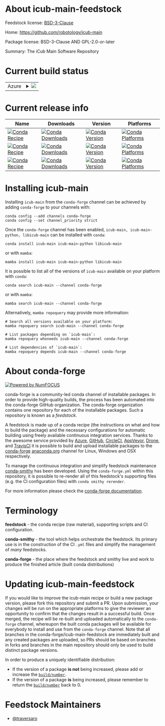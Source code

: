 About icub-main-feedstock
=========================

Feedstock license: [BSD-3-Clause](https://github.com/conda-forge/icub-main-feedstock/blob/main/LICENSE.txt)

Home: https://github.com/robotology/icub-main

Package license: BSD-3-Clause AND GPL-2.0-or-later

Summary: The iCub Main Software Repository

Current build status
====================


<table>
    
  <tr>
    <td>Azure</td>
    <td>
      <details>
        <summary>
          <a href="https://dev.azure.com/conda-forge/feedstock-builds/_build/latest?definitionId=23501&branchName=main">
            <img src="https://dev.azure.com/conda-forge/feedstock-builds/_apis/build/status/icub-main-feedstock?branchName=main">
          </a>
        </summary>
        <table>
          <thead><tr><th>Variant</th><th>Status</th></tr></thead>
          <tbody><tr>
              <td>linux_64</td>
              <td>
                <a href="https://dev.azure.com/conda-forge/feedstock-builds/_build/latest?definitionId=23501&branchName=main">
                  <img src="https://dev.azure.com/conda-forge/feedstock-builds/_apis/build/status/icub-main-feedstock?branchName=main&jobName=linux&configuration=linux%20linux_64_" alt="variant">
                </a>
              </td>
            </tr><tr>
              <td>linux_aarch64</td>
              <td>
                <a href="https://dev.azure.com/conda-forge/feedstock-builds/_build/latest?definitionId=23501&branchName=main">
                  <img src="https://dev.azure.com/conda-forge/feedstock-builds/_apis/build/status/icub-main-feedstock?branchName=main&jobName=linux&configuration=linux%20linux_aarch64_" alt="variant">
                </a>
              </td>
            </tr><tr>
              <td>linux_ppc64le</td>
              <td>
                <a href="https://dev.azure.com/conda-forge/feedstock-builds/_build/latest?definitionId=23501&branchName=main">
                  <img src="https://dev.azure.com/conda-forge/feedstock-builds/_apis/build/status/icub-main-feedstock?branchName=main&jobName=linux&configuration=linux%20linux_ppc64le_" alt="variant">
                </a>
              </td>
            </tr><tr>
              <td>osx_64</td>
              <td>
                <a href="https://dev.azure.com/conda-forge/feedstock-builds/_build/latest?definitionId=23501&branchName=main">
                  <img src="https://dev.azure.com/conda-forge/feedstock-builds/_apis/build/status/icub-main-feedstock?branchName=main&jobName=osx&configuration=osx%20osx_64_" alt="variant">
                </a>
              </td>
            </tr><tr>
              <td>osx_arm64</td>
              <td>
                <a href="https://dev.azure.com/conda-forge/feedstock-builds/_build/latest?definitionId=23501&branchName=main">
                  <img src="https://dev.azure.com/conda-forge/feedstock-builds/_apis/build/status/icub-main-feedstock?branchName=main&jobName=osx&configuration=osx%20osx_arm64_" alt="variant">
                </a>
              </td>
            </tr><tr>
              <td>win_64</td>
              <td>
                <a href="https://dev.azure.com/conda-forge/feedstock-builds/_build/latest?definitionId=23501&branchName=main">
                  <img src="https://dev.azure.com/conda-forge/feedstock-builds/_apis/build/status/icub-main-feedstock?branchName=main&jobName=win&configuration=win%20win_64_" alt="variant">
                </a>
              </td>
            </tr>
          </tbody>
        </table>
      </details>
    </td>
  </tr>
</table>

Current release info
====================

| Name | Downloads | Version | Platforms |
| --- | --- | --- | --- |
| [![Conda Recipe](https://img.shields.io/badge/recipe-icub--main-green.svg)](https://anaconda.org/conda-forge/icub-main) | [![Conda Downloads](https://img.shields.io/conda/dn/conda-forge/icub-main.svg)](https://anaconda.org/conda-forge/icub-main) | [![Conda Version](https://img.shields.io/conda/vn/conda-forge/icub-main.svg)](https://anaconda.org/conda-forge/icub-main) | [![Conda Platforms](https://img.shields.io/conda/pn/conda-forge/icub-main.svg)](https://anaconda.org/conda-forge/icub-main) |
| [![Conda Recipe](https://img.shields.io/badge/recipe-icub--main--python-green.svg)](https://anaconda.org/conda-forge/icub-main-python) | [![Conda Downloads](https://img.shields.io/conda/dn/conda-forge/icub-main-python.svg)](https://anaconda.org/conda-forge/icub-main-python) | [![Conda Version](https://img.shields.io/conda/vn/conda-forge/icub-main-python.svg)](https://anaconda.org/conda-forge/icub-main-python) | [![Conda Platforms](https://img.shields.io/conda/pn/conda-forge/icub-main-python.svg)](https://anaconda.org/conda-forge/icub-main-python) |
| [![Conda Recipe](https://img.shields.io/badge/recipe-libicub--main-green.svg)](https://anaconda.org/conda-forge/libicub-main) | [![Conda Downloads](https://img.shields.io/conda/dn/conda-forge/libicub-main.svg)](https://anaconda.org/conda-forge/libicub-main) | [![Conda Version](https://img.shields.io/conda/vn/conda-forge/libicub-main.svg)](https://anaconda.org/conda-forge/libicub-main) | [![Conda Platforms](https://img.shields.io/conda/pn/conda-forge/libicub-main.svg)](https://anaconda.org/conda-forge/libicub-main) |

Installing icub-main
====================

Installing `icub-main` from the `conda-forge` channel can be achieved by adding `conda-forge` to your channels with:

```
conda config --add channels conda-forge
conda config --set channel_priority strict
```

Once the `conda-forge` channel has been enabled, `icub-main, icub-main-python, libicub-main` can be installed with `conda`:

```
conda install icub-main icub-main-python libicub-main
```

or with `mamba`:

```
mamba install icub-main icub-main-python libicub-main
```

It is possible to list all of the versions of `icub-main` available on your platform with `conda`:

```
conda search icub-main --channel conda-forge
```

or with `mamba`:

```
mamba search icub-main --channel conda-forge
```

Alternatively, `mamba repoquery` may provide more information:

```
# Search all versions available on your platform:
mamba repoquery search icub-main --channel conda-forge

# List packages depending on `icub-main`:
mamba repoquery whoneeds icub-main --channel conda-forge

# List dependencies of `icub-main`:
mamba repoquery depends icub-main --channel conda-forge
```


About conda-forge
=================

[![Powered by
NumFOCUS](https://img.shields.io/badge/powered%20by-NumFOCUS-orange.svg?style=flat&colorA=E1523D&colorB=007D8A)](https://numfocus.org)

conda-forge is a community-led conda channel of installable packages.
In order to provide high-quality builds, the process has been automated into the
conda-forge GitHub organization. The conda-forge organization contains one repository
for each of the installable packages. Such a repository is known as a *feedstock*.

A feedstock is made up of a conda recipe (the instructions on what and how to build
the package) and the necessary configurations for automatic building using freely
available continuous integration services. Thanks to the awesome service provided by
[Azure](https://azure.microsoft.com/en-us/services/devops/), [GitHub](https://github.com/),
[CircleCI](https://circleci.com/), [AppVeyor](https://www.appveyor.com/),
[Drone](https://cloud.drone.io/welcome), and [TravisCI](https://travis-ci.com/)
it is possible to build and upload installable packages to the
[conda-forge](https://anaconda.org/conda-forge) [anaconda.org](https://anaconda.org/)
channel for Linux, Windows and OSX respectively.

To manage the continuous integration and simplify feedstock maintenance
[conda-smithy](https://github.com/conda-forge/conda-smithy) has been developed.
Using the ``conda-forge.yml`` within this repository, it is possible to re-render all of
this feedstock's supporting files (e.g. the CI configuration files) with ``conda smithy rerender``.

For more information please check the [conda-forge documentation](https://conda-forge.org/docs/).

Terminology
===========

**feedstock** - the conda recipe (raw material), supporting scripts and CI configuration.

**conda-smithy** - the tool which helps orchestrate the feedstock.
                   Its primary use is in the construction of the CI ``.yml`` files
                   and simplify the management of *many* feedstocks.

**conda-forge** - the place where the feedstock and smithy live and work to
                  produce the finished article (built conda distributions)


Updating icub-main-feedstock
============================

If you would like to improve the icub-main recipe or build a new
package version, please fork this repository and submit a PR. Upon submission,
your changes will be run on the appropriate platforms to give the reviewer an
opportunity to confirm that the changes result in a successful build. Once
merged, the recipe will be re-built and uploaded automatically to the
`conda-forge` channel, whereupon the built conda packages will be available for
everybody to install and use from the `conda-forge` channel.
Note that all branches in the conda-forge/icub-main-feedstock are
immediately built and any created packages are uploaded, so PRs should be based
on branches in forks and branches in the main repository should only be used to
build distinct package versions.

In order to produce a uniquely identifiable distribution:
 * If the version of a package **is not** being increased, please add or increase
   the [``build/number``](https://docs.conda.io/projects/conda-build/en/latest/resources/define-metadata.html#build-number-and-string).
 * If the version of a package **is** being increased, please remember to return
   the [``build/number``](https://docs.conda.io/projects/conda-build/en/latest/resources/define-metadata.html#build-number-and-string)
   back to 0.

Feedstock Maintainers
=====================

* [@traversaro](https://github.com/traversaro/)


<!-- dummy commit to enable rerendering -->

